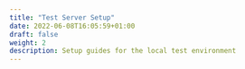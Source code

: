 ```yaml
---
title: "Test Server Setup"
date: 2022-06-08T16:05:59+01:00
draft: false
weight: 2
description: Setup guides for the local test environment
---
```


